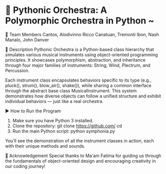 # 🎵 Pythonic Orchestra: A Polymorphic Orchestra in Python ~

👥 Team Members
Cantos, Alodivinno Ricco
Canatuan, Tremonti
Ibon, Nash
Manalo, John Danver

📝 Description
Pythonic Orchestra is a Python-based class hierarchy that simulates various musical instruments using object-oriented programming principles. It showcases polymorphism, abstraction, and inheritance through four major families of instruments: String, Wind, Plectrum, and Percussion.

Each instrument class encapsulates behaviors specific to its type (e.g., pluck(), strum(), blow_air(), shake()), while sharing a common interface through the abstract base class MusicalInstrument. This system demonstrates how diverse objects can follow a unified structure and exhibit individual behaviors — just like a real orchestra.

▶️ How to Run the Program
1. Make sure you have Python 3 installed.
2. Clone the repository:
git clone https://github.com/
cd 
3. Run the main Python script:
python symphonia.py

You’ll see the demonstration of all the instrument classes in action, each with their unique methods and sounds.

🙏 Acknowledgement
Special thanks to Ma'am Fatima for guiding us through the fundamentals of object-oriented design and encouraging creativity in our coding journey!
